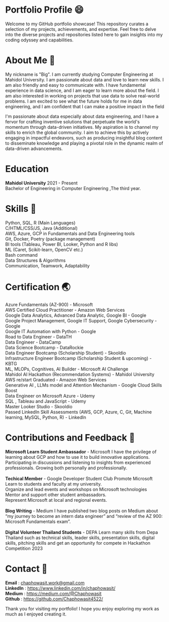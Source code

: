 # Portfolio Profile :smile:
Welcome to my GitHub portfolio showcase! This repository curates a selection of my projects, achievements, and expertise. Feel free to delve into the diverse projects and repositories listed here to gain insights into my coding odyssey and capabilities.

# About Me :whale2:
My nickname is "Big". I am currently studying Computer Engineering at Mahidol University. I am passionate about data and love to learn new skills. I am also friendly and easy to communicate with. I have fundamental experience in data science, and I am eager to learn more about the field. I am also interested in working on projects that use data to solve real-world problems. I am excited to see what the future holds for me in data engineering, and I am confident that I can make a positive impact in the field

I'm passionate about data especially about data engineering, and I have a fervor for crafting inventive solutions that perpetuate the world's momentum through data-driven initiatives. My aspiration is to channel my skills to enrich the global community. I aim to achieve this by actively engaging in impactful endeavors, such as producing insightful blog content to disseminate knowledge and playing a pivotal role in the dynamic realm of data-driven advancements.

# Education
**Mahidol University** 
2021 - Present<br />
Bachelor of Engineering in Computer Engineering ,The third year.<br />

# Skills :honeybee:
Python, SQL, R (Main Languages)<br />
C/HTML/CSS/JS, Java (Additional)<br />
AWS, Azure, GCP in Fundamentals and Data Engineering tools<br />
Git, Docker, Poetry (package management)<br />
BI tools (Tableau, Power BI, Looker, Python and R libs)<br />
ML (Caret, Scikit-learn, OpenCV etc.)<br />
Bash command<br />
Data Structures & Algorithms<br />
Communication, Teamwork, Adaptability

# Certification :earth_asia:
Azure Fundamentals (AZ-900) - Microsoft <br>
AWS Certified Cloud Practitioner - Amazon Web Services <br>
Google Data Analytics, Advanced Data Analytic, Google BI - Google<br>
Google Project Management, Google IT Support, Google Cybersecurity - Google<br>
Google IT Automation with Python - Google<br>
Road to Data Engineer - DataTH<br>
Data Engineer - DataCamp<br>
Data Science Bootcamp - DataRockie<br>
Data Engineer Bootcamp (Scholarship Student) - Skooldio<br>
Infrastructure Engineer Bootcamp (Scholarship Student & upcoming) - KBTG<br>
ML, MLOPs, Cognitives, AI Builder - Microsoft AI Challenge <br>
Mahidol AI Hackathon (Recommendation Systems) - Mahidol University<br>
AWS re/start Graduated - Amazon Web Services<br>
Generative AI , LLMs model and Attention Mechanism - Google Cloud Skills Boost<br>
Data Engineer on Microsoft Azure - Udemy<br>
SQL , Tableau and JavaScript - Udemy<br>
Master Looker Studio - Skooldio<br>
Passed LinkedIn Skill Assessments (AWS, GCP, Azure, C, Git, Machine learning, MySQL, Python, R) - LinkedIn

# Contributions and Feedback :milky_way:
**Microsoft Learn Student Ambassador** - Microsoft
I have the privilege of learning about GCP and how to use it to build innovative applications. Participating in discussions and listening to insights from experienced professionals. Growing both personally and professionally.<br><br>
**Techical Member** - Google Developer Student Club
Promote Microsoft Learn to students and faculty at my university. <br>
Organize and lead events and workshops on Microsoft technologies<br>
Mentor and support other student ambassadors.<br>
Represent Microsoft at local and regional events.<br><br>
**Blog Writing** - Medium
I have published two blog posts on Medium about “my journey to become an intern data engineer” and “review of the AZ 900: Microsoft Fundamentals exam”.<br><br>
**Digital Volunteer Thailand Students**  - DEPA
Learn many skills from Depa Thailand such as technical skills, leader skills, presentation skills, digital skills, pitching skills and get an opportunity for compete in Hackathon Competition 2023

# Contact :ghost:
**Email** : chaphowasit.work@gmail.com <br>
**LinkedIn** : https://www.linkedin.com/in/chaphowasit/ <br>
**Medium** : https://medium.com/@Chaphowasit <br>
**Github** : https://github.com/Chaphowasit4522/ <br>

Thank you for visiting my portfolio! I hope you enjoy exploring my work as much as I enjoyed creating it.
